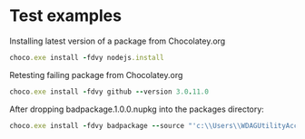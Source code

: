 # Test examples

Installing latest version of a package from Chocolatey.org

```ruby
choco.exe install -fdvy nodejs.install
```

Retesting failing package from Chocolatey.org

```ruby
choco.exe install -fdvy github --version 3.0.11.0
```

After dropping badpackage.1.0.0.nupkg into the packages directory:

```ruby
choco.exe install -fdvy badpackage --source "'c:\\Users\\WDAGUtilityAccount\\Desktop\\chocolatey-test-sandbox\\packages;http://chocolatey.org/api/v2/'"
```
